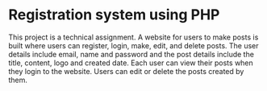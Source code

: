 # Registration system using PHP
This project is a technical assignment. 
A website for users to make posts is built where users can register, login, make, edit, and delete posts.
The user details include email, name and password and the post details include the title, content, logo and created date.
Each user can view their posts when they login to the website.
Users can edit or delete the posts created by them.
